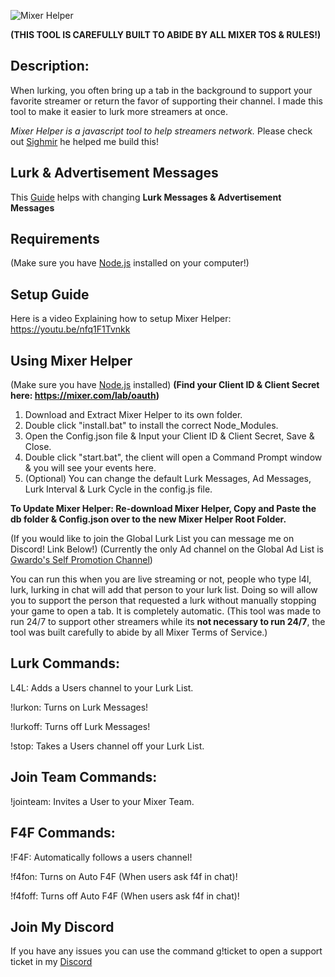 ![Mixer Helper](https://i.imgur.com/UmByru4.png)

**(THIS TOOL IS CAREFULLY BUILT TO ABIDE BY ALL MIXER TOS & RULES!)**

## Description:

When lurking, you often bring up a tab in the background to support 
your favorite streamer or return the favor of supporting their channel. I made this tool
to make it easier to lurk more streamers at once. 

*Mixer Helper is a javascript tool to help streamers network.*
Please check out [Sighmir](https://github.com/Sighmir) he helped me build this!

## Lurk & Advertisement Messages
This [Guide](https://tkvids.wixsite.com/designs/mixer-support-tool) helps with changing **Lurk Messages & Advertisement Messages**

## Requirements
(Make sure you have [Node.js](https://nodejs.org/en/download/) installed on your computer!)

## Setup Guide
Here is a video Explaining how to setup Mixer Helper: https://youtu.be/nfq1F1Tvnkk

## Using Mixer Helper
(Make sure you have [Node.js](https://nodejs.org/en/download/) installed)
**(Find your Client ID & Client Secret here: https://mixer.com/lab/oauth)**

1. Download and Extract Mixer Helper to its own folder.
2. Double click "install.bat" to install the correct Node_Modules.
3. Open the Config.json file & Input your Client ID & Client Secret, Save & Close.
4. Double click "start.bat", the client will open a Command Prompt window & you will see your events here.
5. (Optional) You can change the default Lurk Messages, Ad Messages, Lurk Interval & Lurk Cycle in the config.js file.

**To Update Mixer Helper: Re-download Mixer Helper, Copy and Paste the db folder & Config.json over to the new Mixer Helper Root Folder.**

(If you would like to join the Global Lurk List you can message me on Discord! Link Below!)
(Currently the only Ad channel on the Global Ad List is [Gwardo's Self Promotion Channel](https://www.mixer.com/gwardo420))

You can run this when you are live streaming or not, people who type l4l, lurk, lurking in chat will add that person to your lurk list. Doing so will allow you to support the person that requested a lurk without manually stopping your game to open a tab. It is completely automatic. (This tool was made to run 24/7 to support other streamers while its **not necessary to run 24/7**, the tool was built carefully to abide by all Mixer Terms of Service.)

## Lurk Commands:
L4L: Adds a Users channel to your Lurk List.

!lurkon: Turns on Lurk Messages!

!lurkoff: Turns off Lurk Messages!

!stop: Takes a Users channel off your Lurk List.

## Join Team Commands:
!jointeam: Invites a User to your Mixer Team.

## F4F Commands:
!F4F: Automatically follows a users channel!

!f4fon: Turns on Auto F4F (When users ask f4f in chat)!

!f4foff: Turns off Auto F4F (When users ask f4f in chat)!

## Join My Discord
If you have any issues you can use the command g!ticket to open a support ticket in my [Discord](https://discord.gg/aQzZbx8)
